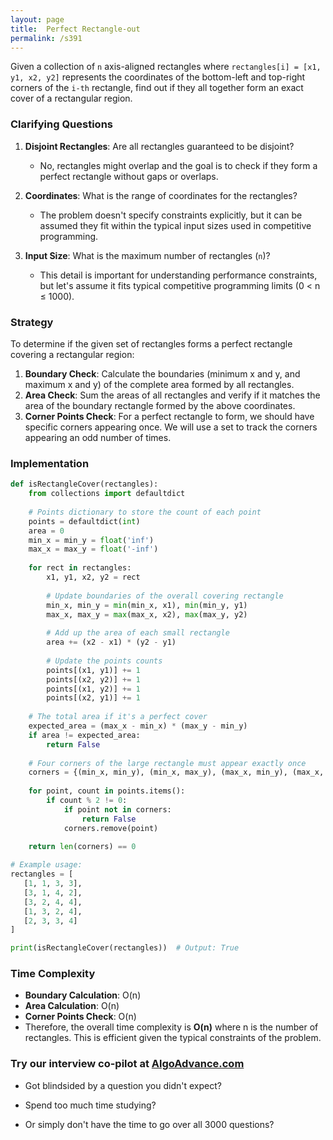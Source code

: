 ```yaml
---
layout: page
title:  Perfect Rectangle-out
permalink: /s391
---
```

Given a collection of `n` axis-aligned rectangles where `rectangles[i] = [x1, y1, x2, y2]` represents the coordinates of the bottom-left and top-right corners of the `i-th` rectangle, find out if they all together form an exact cover of a rectangular region.

### Clarifying Questions
1. **Disjoint Rectangles**: Are all rectangles guaranteed to be disjoint?
   - No, rectangles might overlap and the goal is to check if they form a perfect rectangle without gaps or overlaps.

2. **Coordinates**: What is the range of coordinates for the rectangles?
   - The problem doesn't specify constraints explicitly, but it can be assumed they fit within the typical input sizes used in competitive programming.

3. **Input Size**: What is the maximum number of rectangles (`n`)?
   - This detail is important for understanding performance constraints, but let's assume it fits typical competitive programming limits (0 < n ≤ 1000).

### Strategy
To determine if the given set of rectangles forms a perfect rectangle covering a rectangular region:
1. **Boundary Check**: Calculate the boundaries (minimum x and y, and maximum x and y) of the complete area formed by all rectangles.
2. **Area Check**: Sum the areas of all rectangles and verify if it matches the area of the boundary rectangle formed by the above coordinates.
3. **Corner Points Check**: For a perfect rectangle to form, we should have specific corners appearing once. We will use a set to track the corners appearing an odd number of times.

### Implementation
```python
def isRectangleCover(rectangles):
    from collections import defaultdict
    
    # Points dictionary to store the count of each point
    points = defaultdict(int)
    area = 0
    min_x = min_y = float('inf')
    max_x = max_y = float('-inf')
    
    for rect in rectangles:
        x1, y1, x2, y2 = rect
        
        # Update boundaries of the overall covering rectangle
        min_x, min_y = min(min_x, x1), min(min_y, y1)
        max_x, max_y = max(max_x, x2), max(max_y, y2)
        
        # Add up the area of each small rectangle
        area += (x2 - x1) * (y2 - y1)
        
        # Update the points counts
        points[(x1, y1)] += 1
        points[(x2, y2)] += 1
        points[(x1, y2)] += 1
        points[(x2, y1)] += 1
    
    # The total area if it's a perfect cover
    expected_area = (max_x - min_x) * (max_y - min_y)
    if area != expected_area:
        return False
    
    # Four corners of the large rectangle must appear exactly once
    corners = {(min_x, min_y), (min_x, max_y), (max_x, min_y), (max_x, max_y)}
    
    for point, count in points.items():
        if count % 2 != 0:
            if point not in corners:
                return False
            corners.remove(point)
    
    return len(corners) == 0

# Example usage:
rectangles = [
   [1, 1, 3, 3],
   [3, 1, 4, 2],
   [3, 2, 4, 4],
   [1, 3, 2, 4],
   [2, 3, 3, 4]
]

print(isRectangleCover(rectangles))  # Output: True
```

### Time Complexity
- **Boundary Calculation**: O(n)
- **Area Calculation**: O(n)
- **Corner Points Check**: O(n)
- Therefore, the overall time complexity is **O(n)** where n is the number of rectangles. This is efficient given the typical constraints of the problem.


### Try our interview co-pilot at [AlgoAdvance.com](https://algoAdvance.com)

- Got blindsided by a question you didn't expect?

- Spend too much time studying?

- Or simply don't have the time to go over all 3000 questions?

